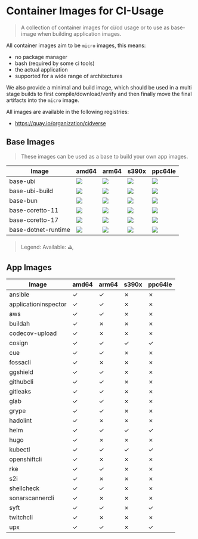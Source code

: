 # Container Images for CI-Usage

> A collection of container images for ci/cd usage or to use as base-image when building application images.

All container images aim to be `micro` images, this means:

- no package manager
- bash (required by some ci tools)
- the actual application
- supported for a wide range of architectures

We also provide a minimal and build image, which should be used in a multi stage builds to first compile/download/verify and then finally move the final artifacts into the `micro` image.

All images are available in the following registries:

- https://quay.io/organization/cidverse

## Base Images

> These images can be used as a base to build your own app images.

| Image               | amd64                                                                                                         | arm64                                                                                                            | s390x                                                                                                               | ppc64le                                                                                                               |
|---------------------|---------------------------------------------------------------------------------------------------------------|------------------------------------------------------------------------------------------------------------------|---------------------------------------------------------------------------------------------------------------------|-----------------------------------------------------------------------------------------------------------------------|
| base-ubi            | ![](https://img.shields.io/static/v1?style=flat-square&logo=redhat&label=linux/amd64&message=⛳&color=success) | ![](https://img.shields.io/static/v1?style=flat-square&logo=redhat&label=linux/arm64/v8&message=⛳&color=success) | ![](https://img.shields.io/static/v1?style=flat-square&logo=redhat&label=linux/s390x&message=⛳&color=success)       | ![](https://img.shields.io/static/v1?style=flat-square&logo=redhat&label=linux/ppc64le&message=⛳&color=success)       |
| base-ubi-build      | ![](https://img.shields.io/static/v1?style=flat-square&logo=redhat&label=linux/amd64&message=⛳&color=success) | ![](https://img.shields.io/static/v1?style=flat-square&logo=redhat&label=linux/arm64/v8&message=⛳&color=success) | ![](https://img.shields.io/static/v1?style=flat-square&logo=redhat&label=linux/s390x&message=⛳&color=success)       | ![](https://img.shields.io/static/v1?style=flat-square&logo=redhat&label=linux/ppc64le&message=⛳&color=success)       |
| base-bun            | ![](https://img.shields.io/static/v1?style=flat-square&logo=redhat&label=linux/amd64&message=⛳&color=success) | ![](https://img.shields.io/static/v1?style=flat-square&logo=redhat&label=linux/arm64/v8&message=⛳&color=success) | ![](https://img.shields.io/static/v1?style=flat-square&logo=redhat&label=linux/s390x&message=⛄&color=informational) | ![](https://img.shields.io/static/v1?style=flat-square&logo=redhat&label=linux/ppc64le&message=⛄&color=informational) |
| base-coretto-11     | ![](https://img.shields.io/static/v1?style=flat-square&logo=redhat&label=linux/amd64&message=⛳&color=success) | ![](https://img.shields.io/static/v1?style=flat-square&logo=redhat&label=linux/arm64/v8&message=⛳&color=success) | ![](https://img.shields.io/static/v1?style=flat-square&logo=redhat&label=linux/s390x&message=⛄&color=informational) | ![](https://img.shields.io/static/v1?style=flat-square&logo=redhat&label=linux/ppc64le&message=⛄&color=informational) |
| base-coretto-17     | ![](https://img.shields.io/static/v1?style=flat-square&logo=redhat&label=linux/amd64&message=⛳&color=success) | ![](https://img.shields.io/static/v1?style=flat-square&logo=redhat&label=linux/arm64/v8&message=⛳&color=success) | ![](https://img.shields.io/static/v1?style=flat-square&logo=redhat&label=linux/s390x&message=⛄&color=informational) | ![](https://img.shields.io/static/v1?style=flat-square&logo=redhat&label=linux/ppc64le&message=⛄&color=informational) |
| base-dotnet-runtime | ![](https://img.shields.io/static/v1?style=flat-square&logo=redhat&label=linux/amd64&message=⛳&color=success) | ![](https://img.shields.io/static/v1?style=flat-square&logo=redhat&label=linux/arm64/v8&message=⛳&color=success) | ![](https://img.shields.io/static/v1?style=flat-square&logo=redhat&label=linux/s390x&message=⛄&color=informational) | ![](https://img.shields.io/static/v1?style=flat-square&logo=redhat&label=linux/ppc64le&message=⛄&color=informational) |

> Legend: Available: ⛳, 

## App Images

| Image                | amd64 | arm64 | s390x | ppc64le |
|----------------------|-------|-------|-------|---------|
| ansible              | ✓     | ✓     | ✗     | ✗       |
| applicationinspector | ✓     | ✓     | ✗     | ✗       |
| aws                  | ✓     | ✓     | ✗     | ✗       |
| buildah              | ✓     | ✗     | ✗     | ✗       |
| codecov-upload       | ✓     | ✗     | ✗     | ✗       |
| cosign               | ✓     | ✓     | ✓     | ✓       |
| cue                  | ✓     | ✓     | ✗     | ✗       |
| fossacli             | ✓     | ✗     | ✗     | ✗       |
| ggshield             | ✓     | ✓     | ✗     | ✗       |
| githubcli            | ✓     | ✓     | ✗     | ✗       |
| gitleaks             | ✓     | ✓     | ✗     | ✗       |
| glab                 | ✓     | ✓     | ✗     | ✗       |
| grype                | ✓     | ✓     | ✗     | ✗       |
| hadolint             | ✓     | ✗     | ✗     | ✗       |
| helm                 | ✓     | ✓     | ✓     | ✓       |
| hugo                 | ✓     | ✗     | ✗     | ✗       |
| kubectl              | ✓     | ✓     | ✓     | ✓       |
| openshiftcli         | ✓     | ✗     | ✗     | ✗       |
| rke                  | ✓     | ✓     | ✗     | ✗       |
| s2i                  | ✓     | ✗     | ✗     | ✗       |
| shellcheck           | ✓     | ✓     | ✗     | ✗       |
| sonarscannercli      | ✓     | ✗     | ✗     | ✗       |
| syft                 | ✓     | ✓     | ✗     | ✓       |
| twitchcli            | ✓     | ✗     | ✗     | ✗       |
| upx                  | ✓     | ✓     | ✗     | ✓       |
